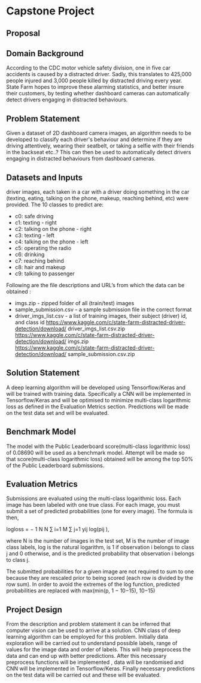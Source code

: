 # Capstone Project
## Proposal
## Domain Background
According to the CDC motor vehicle safety division, one in five car
accidents is caused by a distracted driver. Sadly, this translates to 425,000
people injured and 3,000 people killed by distracted driving every year.
State Farm hopes to improve these alarming statistics, and better insure their
customers, by testing whether dashboard cameras can automatically detect
drivers engaging in distracted behaviours.
## Problem Statement
Given a dataset of 2D dashboard camera images, an algorithm needs to be
developed to classify each driver's behaviour and determine if they are
driving attentively, wearing their seatbelt, or taking a selfie with their friends in
the backseat etc..? This can then be used to automatically detect drivers
engaging in distracted behaviours from dashboard cameras.
## Datasets and Inputs
driver images, each taken in a car with a driver doing something in the car
(texting, eating, talking on the phone, makeup, reaching behind, etc) were
provided.
The 10 classes to predict are:
- c0: safe driving
- c1: texting - right
- c2: talking on the phone - right
- c3: texting - left
- c4: talking on the phone - left
- c5: operating the radio
- c6: drinking
- c7: reaching behind
- c8: hair and makeup
- c9: talking to passenger

Following are the file descriptions and URL’s from which the data can be
obtained :
- imgs.zip - zipped folder of all (train/test) images
- sample_submission.csv - a sample submission file in the correct format
- driver_imgs_list.csv - a list of training images, their subject (driver) id,
and class id
https://www.kaggle.com/c/state-farm-distracted-driver-detection/download/
driver_imgs_list.csv.zip
https://www.kaggle.com/c/state-farm-distracted-driver-detection/download/
imgs.zip                                      
https://www.kaggle.com/c/state-farm-distracted-driver-detection/download/
sample_submission.csv.zip
## Solution Statement
A deep learning algorithm will be developed using Tensorflow/Keras and
will be trained with training data. Specifically a CNN will be implemented
in Tensorflow/Keras and will be optimised to minimize multi-class
logarithmic loss as defined in the Evaluation Metrics section. Predictions
will be made on the test data set and will be evaluated.
## Benchmark Model
The model with the Public Leaderboard score(multi-class logarithmic
loss) of 0.08690 will be used as a benchmark model. Attempt will be 
made so that score(multi-class logarithmic loss) obtained will be among
the top 50% of the Public Leaderboard submissions.
## Evaluation Metrics
Submissions are evaluated using the multi-class logarithmic loss. Each
image has been labeled with one true class. For each image, you must
submit a set of predicted probabilities (one for every image). The formula is
then,                                                                                       

logloss = − 1
N
N
∑
i=1
M
∑
j=1
yij
log(pij
),


where N is the number of images in the test set, M is the number of
image class labels, log is the natural logarithm, is 1 if observation
i belongs to class j and 0 otherwise, and is the predicted probability that
observation i belongs to class j.

The submitted probabilities for a given image are not required to sum to one
because they are rescaled prior to being scored (each row is divided by the
row sum). In order to avoid the extremes of the log function, predicted
probabilities are replaced with max(min(p, 1 − 10−15), 10−15)

## Project Design
From the description and problem statement it can be inferred that
computer vision can be used to arrive at a solution. CNN class of deep
learning algorithm can be employed for this problem.
Initially data exploration will be carried out to understand possible labels,
range of values for the image data and order of labels. This will help
preprocess the data and can end up with better predictions.
After this necessary preprocess functions will be implemented , data will
be randomised and CNN will be implemented in Tensorflow/Keras.
Finally necessary predictions on the test data will be carried out and
these will be evaluated.
